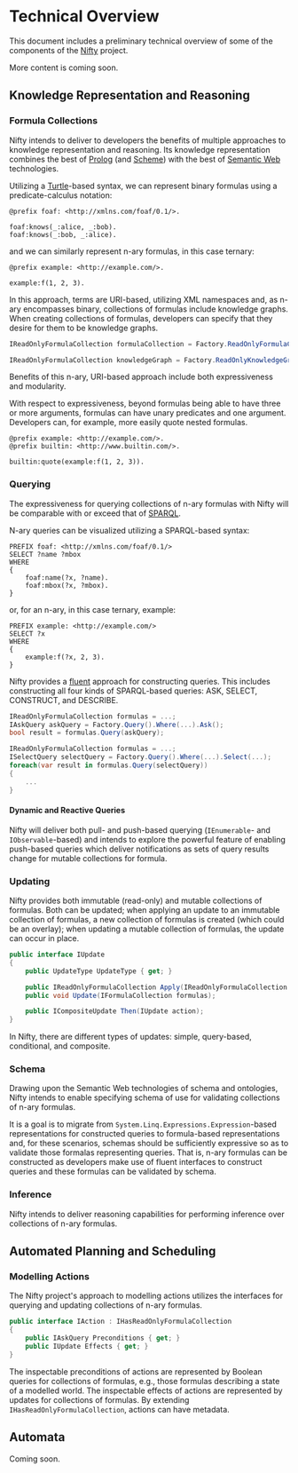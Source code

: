 # Technical Overview

This document includes a preliminary technical overview of some of the components of the [Nifty](https://github.com/AdamSobieski/Nifty) project.

More content is coming soon.

## Knowledge Representation and Reasoning

### Formula Collections

Nifty intends to deliver to developers the benefits of multiple approaches to knowledge representation and reasoning. Its knowledge representation combines the best of [Prolog](https://en.wikipedia.org/wiki/Prolog) (and [Scheme](https://en.wikipedia.org/wiki/Scheme_(programming_language))) with the best of [Semantic Web](https://en.wikipedia.org/wiki/Semantic_Web) technologies.

Utilizing a [Turtle](https://www.w3.org/TR/turtle/)-based syntax, we can represent binary formulas using a predicate-calculus notation:

```
@prefix foaf: <http://xmlns.com/foaf/0.1/>.

foaf:knows(_:alice, _:bob).
foaf:knows(_:bob, _:alice).
```

and we can similarly represent n-ary formulas, in this case ternary:

```
@prefix example: <http://example.com/>.

example:f(1, 2, 3).
```

In this approach, terms are URI-based, utilizing XML namespaces and, as n-ary encompasses binary, collections of formulas include knowledge graphs. When creating collections of formulas, developers can specify that they desire for them to be knowledge graphs.

```cs
IReadOnlyFormulaCollection formulaCollection = Factory.ReadOnlyFormulaCollection(..., ...);
```
```cs
IReadOnlyFormulaCollection knowledgeGraph = Factory.ReadOnlyKnowledgeGraph(..., ...);
```

Benefits of this n-ary, URI-based approach include both expressiveness and modularity.

With respect to expressiveness, beyond formulas being able to have three or more arguments, formulas can have unary predicates and one argument. Developers can, for example, more easily quote nested formulas.

```
@prefix example: <http://example.com/>.
@prefix builtin: <http://www.builtin.com/>.

builtin:quote(example:f(1, 2, 3)).
```

### Querying

The expressiveness for querying collections of n-ary formulas with Nifty will be comparable with or exceed that of [SPARQL](https://www.w3.org/TR/sparql11-query/).

N-ary queries can be visualized utilizing a SPARQL-based syntax:

```
PREFIX foaf: <http://xmlns.com/foaf/0.1/>
SELECT ?name ?mbox
WHERE
{
    foaf:name(?x, ?name).
    foaf:mbox(?x, ?mbox).
}
```

or, for an n-ary, in this case ternary, example:

```
PREFIX example: <http://example.com/>
SELECT ?x
WHERE
{
    example:f(?x, 2, 3).
}
```

Nifty provides a [fluent](https://en.wikipedia.org/wiki/Fluent_interface) approach for constructing queries. This includes constructing all four kinds of SPARQL-based queries: ASK, SELECT, CONSTRUCT, and DESCRIBE.

```cs
IReadOnlyFormulaCollection formulas = ...;
IAskQuery askQuery = Factory.Query().Where(...).Ask();
bool result = formulas.Query(askQuery);
```
```cs
IReadOnlyFormulaCollection formulas = ...;
ISelectQuery selectQuery = Factory.Query().Where(...).Select(...);
foreach(var result in formulas.Query(selectQuery))
{
    ...
}
```

#### Dynamic and Reactive Queries

Nifty will deliver both pull- and push-based querying (`IEnumerable`- and `IObservable`-based) and intends to explore the powerful feature of enabling push-based queries which deliver notifications as sets of query results change for mutable collections for formula.

### Updating

Nifty provides both immutable (read-only) and mutable collections of formulas. Both can be updated; when applying an update to an immutable collection of formulas, a new collection of formulas is created (which could be an overlay); when updating a mutable collection of formulas, the update can occur in place.

```cs
public interface IUpdate
{
    public UpdateType UpdateType { get; }

    public IReadOnlyFormulaCollection Apply(IReadOnlyFormulaCollection formulas);
    public void Update(IFormulaCollection formulas);

    public ICompositeUpdate Then(IUpdate action);
}
```

In Nifty, there are different types of updates: simple, query-based, conditional, and composite.

### Schema

Drawing upon the Semantic Web technologies of schema and ontologies, Nifty intends to enable specifying schema of use for validating collections of n-ary formulas.

It is a goal is to migrate from `System.Linq.Expressions.Expression`-based representations for constructed queries to formula-based representations and, for these scenarios, schemas should be sufficiently expressive so as to validate those formalas representing queries. That is, n-ary formulas can be constructed as developers make use of fluent interfaces to construct queries and these formulas can be validated by schema.

### Inference

Nifty intends to deliver reasoning capabilities for performing inference over collections of n-ary formulas.



## Automated Planning and Scheduling

### Modelling Actions

The Nifty project's approach to modelling actions utilizes the interfaces for querying and updating collections of n-ary formulas.

```cs
public interface IAction : IHasReadOnlyFormulaCollection
{
    public IAskQuery Preconditions { get; }
    public IUpdate Effects { get; }
}
```

The inspectable preconditions of actions are represented by Boolean queries for collections of formulas, e.g., those formulas describing a state of a modelled world. The inspectable effects of actions are represented by updates for collections of formulas. By extending `IHasReadOnlyFormulaCollection`, actions can have metadata.



## Automata

Coming soon.